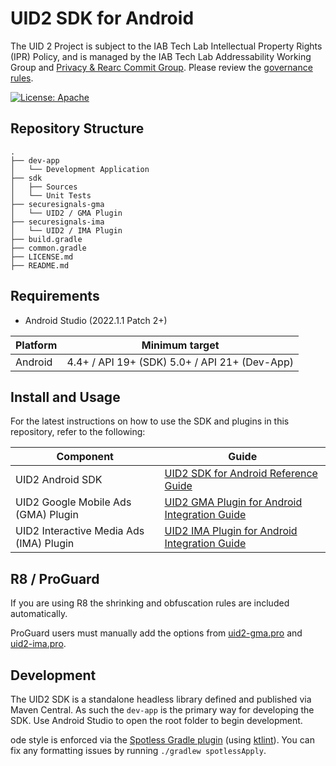 # UID2 SDK for Android

The UID 2 Project is subject to the IAB Tech Lab Intellectual Property Rights (IPR) Policy, and is managed by the IAB Tech Lab Addressability Working Group and [Privacy & Rearc Commit Group](https://iabtechlab.com/working-groups/privacy-rearc-commit-group/). Please review the [governance rules](https://github.com/IABTechLab/uid2-core/blob/master/Software%20Development%20and%20Release%20Procedures.md).


[![License: Apache](https://img.shields.io/badge/License-Apache-green.svg)](https://www.apache.org/licenses/)

## Repository Structure

```
.
├── dev-app
│   └── Development Application
├── sdk
│   ├── Sources
│   └── Unit Tests
├── securesignals-gma
│   └── UID2 / GMA Plugin
├── securesignals-ima
│   └── UID2 / IMA Plugin
├── build.gradle
├── common.gradle
├── LICENSE.md
├── README.md
```

## Requirements

* Android Studio (2022.1.1 Patch 2+)

| Platform | Minimum target                                |
|----------|-----------------------------------------------|
| Android  | 4.4+ / API 19+ (SDK) 5.0+ / API 21+ (Dev-App) |

## Install and Usage

For the latest instructions on how to use the SDK and plugins in this repository, refer to the following:

| Component        | Guide                                                                                                        |
|------------------|--------------------------------------------------------------------------------------------------------------|
| UID2 Android SDK | [UID2 SDK for Android Reference Guide](https://unifiedid.com/docs/sdks/uid2-sdk-ref-android)                 |
| UID2 Google Mobile Ads (GMA) Plugin | [UID2 GMA Plugin for Android Integration Guide](https://unifiedid.com/docs/guides/mobile-plugin-gma-android) |
| UID2 Interactive Media Ads (IMA) Plugin | [UID2 IMA Plugin for Android Integration Guide](https://unifiedid.com/docs/guides/mobile-plugin-ima-android) |

R8 / ProGuard
-------------
If you are using R8 the shrinking and obfuscation rules are included automatically.

ProGuard users must manually add the options from
[uid2-gma.pro](https://github.com/IABTechLab/uid2-android-sdk/blob/main/securesignals-gma/uid2-gma.pro) and [uid2-ima.pro](https://github.com/IABTechLab/uid2-android-sdk/blob/main/securesignals-ima/uid2-ima.pro).

## Development

The UID2 SDK is a standalone headless library defined and published via Maven Central.  As such the `dev-app` is the primary way for developing the SDK.  Use Android Studio to open the root folder to begin development.

ode style is enforced via the [Spotless Gradle plugin](https://github.com/diffplug/spotless) (using [ktlint](https://pinterest.github.io/ktlint/)). You can fix any formatting issues by running `./gradlew spotlessApply`.
